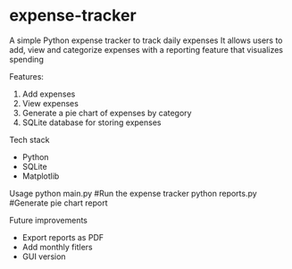# expense-tracker

A simple Python expense tracker to track daily expenses
It allows users to add, view and categorize expenses with a reporting feature that visualizes spending

Features:

1. Add expenses
2. View expenses
3. Generate a pie chart of expenses by category
4. SQLite database for storing expenses

Tech stack

- Python
- SQLite
- Matplotlib

Usage
python main.py #Run the expense tracker
python reports.py #Generate pie chart report

Future improvements

- Export reports as PDF
- Add monthly fitlers
- GUI version
